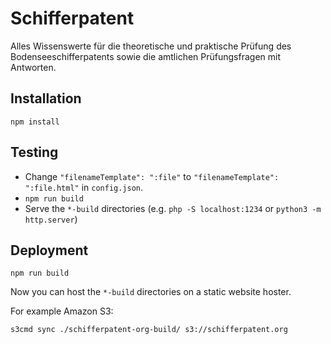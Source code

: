 # Schifferpatent

Alles Wissenswerte für die theoretische und praktische Prüfung des Bodenseeschifferpatents
sowie die amtlichen Prüfungsfragen mit Antworten.


## Installation

```
npm install
```

## Testing

- Change `"filenameTemplate": ":file"` to `"filenameTemplate": ":file.html"`
  in `config.json`.
- `npm run build`
- Serve the `*-build` directories
  (e.g. `php -S localhost:1234` or `python3 -m http.server`)


## Deployment

```shell
npm run build
```

Now you can host the `*-build` directories on
a static website hoster.

For example Amazon S3:
```shell
s3cmd sync ./schifferpatent-org-build/ s3://schifferpatent.org
```
